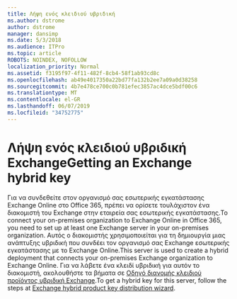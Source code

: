 ```yaml
---
title: Λήψη ενός κλειδιού υβριδική
ms.author: dstrome
author: dstrome
manager: dansimp
ms.date: 5/3/2018
ms.audience: ITPro
ms.topic: article
ROBOTS: NOINDEX, NOFOLLOW
localization_priority: Normal
ms.assetid: f3195f97-4f11-482f-8cb4-58f1ab93cd8c
ms.openlocfilehash: ab49e4017350a22bd77fa132b2ee7a09a0d38258
ms.sourcegitcommit: 4b7e478ce700c0b781efec3857ac4dce5bdf00c6
ms.translationtype: MT
ms.contentlocale: el-GR
ms.lasthandoff: 06/07/2019
ms.locfileid: "34752775"
---
```

# <a name="getting-an-exchange-hybrid-key"></a><span data-ttu-id="a5d7d-102">Λήψη ενός κλειδιού υβριδική Exchange</span><span class="sxs-lookup"><span data-stu-id="a5d7d-102">Getting an Exchange hybrid key</span></span>

<span data-ttu-id="a5d7d-103">Για να συνδεθείτε στον οργανισμό σας εσωτερικής εγκατάστασης Exchange Online στο Office 365, πρέπει να ορίσετε τουλάχιστον ένα διακομιστή του Exchange στην εταιρεία σας εσωτερικής εγκατάστασης.</span><span class="sxs-lookup"><span data-stu-id="a5d7d-103">To connect your on-premises organization to Exchange Online in Office 365, you need to set up at least one Exchange server in your on-premises organization.</span></span> <span data-ttu-id="a5d7d-104">Αυτός ο διακομιστής χρησιμοποιείται για τη δημιουργία μιας ανάπτυξης υβριδική που συνδέει τον οργανισμό σας Exchange εσωτερικής εγκατάστασης με το Exchange Online.</span><span class="sxs-lookup"><span data-stu-id="a5d7d-104">This server is used to create a hybrid deployment that connects your on-premises Exchange organization to Exchange Online.</span></span> <span data-ttu-id="a5d7d-105">Για να λάβετε ένα κλειδί υβριδική για αυτόν το διακομιστή, ακολουθήστε τα βήματα σε [Οδηγό διανομής κλειδιού προϊόντος υβριδική Exchange](http://aka.ms/hybridkey).</span><span class="sxs-lookup"><span data-stu-id="a5d7d-105">To get a hybrid key for this server, follow the steps at [Exchange hybrid product key distribution wizard](http://aka.ms/hybridkey).</span></span>
  

